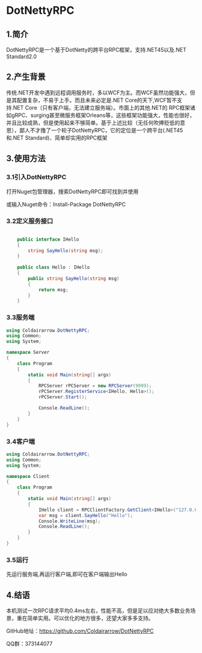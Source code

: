 # DotNettyRPC
## 1.简介
DotNettyRPC是一个基于DotNetty的跨平台RPC框架，支持.NET45以及.NET Standard2.0
## 2.产生背景
传统.NET开发中遇到远程调用服务时，多以WCF为主。而WCF虽然功能强大，但是其配置复杂，不易于上手。而且未来必定是.NET Core的天下,WCF暂不支持.NET Core（只有客户端，无法建立服务端）。市面上的其他.NET的 RPC框架诸如gRPC、surging甚至微服务框架Orleans等，这些框架功能强大，性能也很好，并且比较成熟，但是使用起来不够简单。基于上述比较（无任何吹捧贬低的意思），鄙人不才撸了一个轮子DotNettyRPC，它的定位是一个跨平台(.NET45和.NET Standard)、简单却实用的RPC框架

## 3.使用方法
### 3.1引入DotNettyRPC
打开Nuget包管理器，搜索DotNettyRPC即可找到并使用

或输入Nuget命令：Install-Package DotNettyRPC
### 3.2定义服务接口
``` csharp

    public interface IHello
    {
        string SayHello(string msg);
    }
	
    public class Hello : IHello
    {
        public string SayHello(string msg)
        {
            return msg;
        }
    }
```
### 3.3服务端
``` c#
using Coldairarrow.DotNettyRPC;
using Common;
using System;

namespace Server
{
    class Program
    {
        static void Main(string[] args)
        {
            RPCServer rPCServer = new RPCServer(9999);
            rPCServer.RegisterService<IHello, Hello>();
            rPCServer.Start();

            Console.ReadLine();
        }
    }
}

```
### 3.4客户端
``` c#
using Coldairarrow.DotNettyRPC;
using Common;
using System;

namespace Client
{
    class Program
    {
        static void Main(string[] args)
        {
            IHello client = RPCClientFactory.GetClient<IHello>("127.0.0.1", 9999);
            var msg = client.SayHello("Hello");
            Console.WriteLine(msg);
            Console.ReadLine();
        }
    }
}

```
### 3.5运行
先运行服务端,再运行客户端,即可在客户端输出Hello

## 4.结语
本机测试一次RPC请求平均0.4ms左右，性能不高，但是足以应对绝大多数业务场景，重在简单实用。可以优化的地方很多，还望大家多多支持。

GitHub地址：https://github.com/Coldairarrow/DotNettyRPC

QQ群：373144077


